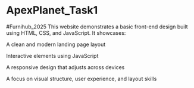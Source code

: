 # ApexPlanet_Task1
#Furnihub_2025
This website demonstrates a basic front-end design built using HTML, CSS, and JavaScript. It showcases:

A clean and modern landing page layout

Interactive elements using JavaScript

A responsive design that adjusts across devices

A focus on visual structure, user experience, and layout skills
